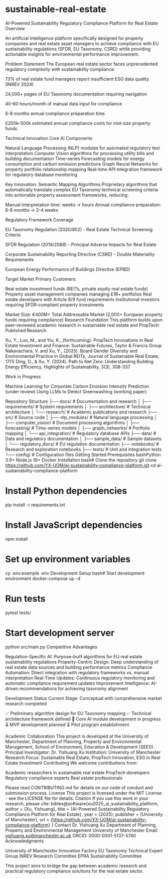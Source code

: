 # sustainable-real-estate
AI-Powered Sustainability Regulatory Compliance Platform for Real Estate
Overview

An artificial intelligence platform specifically designed for property companies and real estate asset managers to achieve compliance with EU sustainability regulations (SFDR, EU Taxonomy, CSRD) while providing actionable insights for environmental performance improvement.

Problem Statement
The European real estate sector faces unprecedented regulatory complexity with sustainability compliance:

73% of real estate fund managers report insufficient ESG data quality (INREV 2024)

24,000+ pages of EU Taxonomy documentation requiring navigation

40-60 hours/month of manual data input for compliance

6-8 months annual compliance preparation time

£200k-500k estimated annual compliance costs for mid-size property funds


Technical Innovation
Core AI Components

Natural Language Processing (NLP) modules for automated regulatory text interpretation
Computer Vision algorithms for processing utility bills and building documentation
Time-series Forecasting models for energy consumption and carbon emission predictions
Graph Neural Networks for property portfolio relationship mapping
Real-time API Integration framework for regulatory database monitoring

Key Innovation: Semantic Mapping Algorithms
Proprietary algorithms that automatically translate complex EU Taxonomy technical screening criteria into actionable property assessment frameworks, reducing:

Manual interpretation time: weeks → hours
Annual compliance preparation: 6-8 months → 2-4 weeks

Regulatory Framework Coverage

EU Taxonomy Regulation (2020/852) - Real Estate Technical Screening Criteria

SFDR Regulation (2019/2088) - Principal Adverse Impacts for Real Estate

Corporate Sustainability Reporting Directive (CSRD) - Double Materiality Requirements

European Energy Performance of Buildings Directive (EPBD)


Target Market
Primary Customers:

Real estate investment funds (REITs, private equity real estate funds)
Property asset management companies managing £1B+ portfolios
Real estate developers with Article 8/9 fund requirements
Institutional investors requiring SFDR-compliant property investments

Market Size: €400M+ Total Addressable Market (2,000+ European property funds requiring compliance)
Research Foundation
This platform builds upon peer-reviewed academic research in sustainable real estate and PropTech:
Published Research

Xu, Y., Luo, M., and Yiu, K., (forthcoming). PropTech Innovations in Real Estate Investment and Finance: Sustainable Futures, Taylor & Francis Group
Nakavachara, V. and Xu, Y., (2025). Board Gender Diversity and Environmental Practice in Global REITs, Journal of Sustainable Real Estate, 17(1)
Ding, D., & Xu, Y. (2024). Path to Net Zero: Understanding Building Energy Efficiency, Highlights of Sustainability, 3(3), 308-337

Work in Progress

Machine Learning for Corporate Carbon Emission Intensity Prediction (under review)
Using LLMs to Detect Greenwashing (working paper)

Repository Structure
├── docs/                           # Documentation and research
│   ├── requirements/              # System requirements
│   ├── architecture/              # Technical architecture
│   └── research/                  # Academic publications and research
├── src/                           # Source code
│   ├── nlp_modules/              # Natural language processing
│   ├── computer_vision/          # Document processing algorithms
│   ├── forecasting/              # Time-series models
│   ├── graph_networks/           # Portfolio mapping
│   └── api_integration/          # Regulatory database APIs
├── data/                         # Data and regulatory documentation
│   ├── sample_data/              # Sample datasets
│   └── regulatory_docs/          # EU regulation documentation
├── notebooks/                    # Research and exploration notebooks
├── tests/                        # Unit and integration tests
└── config/                       # Configuration files
Getting Started
Prerequisites
bashPython 3.9+
Node.js 16+
Docker
Installation
bash# Clone the repository
git clone https://github.com/YX-UOM/ai-sustainability-compliance-platform.git
cd ai-sustainability-compliance-platform

# Install Python dependencies
pip install -r requirements.txt

# Install JavaScript dependencies
npm install

# Set up environment variables
cp .env.example .env
Development Setup
bash# Start development environment
docker-compose up -d

# Run tests
pytest tests/

# Start development server
python src/main.py
Competitive Advantages

Regulation-Specific AI: Purpose-built algorithms for EU real estate sustainability regulations
Property-Centric Design: Deep understanding of real estate data sources and building performance metrics
Compliance Automation: Direct integration with regulatory frameworks vs. manual interpretation
Real-Time Updates: Continuous regulatory monitoring and automatic compliance requirement updates
Improvement Intelligence: AI-driven recommendations for achieving taxonomy alignment

Development Status
Current Stage: Conceptual with comprehensive market research completed

✅ Preliminary algorithm design for EU Taxonomy mapping
✅ Technical architecture framework defined
🔄 Core AI module development in progress
⏳ MVP development planned
⏳ Pilot program establishment

Academic Collaboration
This project is developed at the University of Manchester, Department of Planning, Property and Environmental Management, School of Environment, Education & Development (SEED).
Principal Investigator: Dr. Yishuang Xu
Institution: University of Manchester
Research Focus: Sustainable Real Estate, PropTech Innovation, ESG in Real Estate Investment
Contributing
We welcome contributions from:

Academic researchers in sustainable real estate
PropTech developers
Regulatory compliance experts
Real estate professionals

Please read CONTRIBUTING.md for details on our code of conduct and submission process.
License
This project is licensed under the MIT License - see the LICENSE file for details.
Citation
If you use this work in your research, please cite:
bibtex@software{xu2025_ai_sustainability_platform,
  author = {Xu, Yishuang},
  title = {AI-Powered Sustainability Regulatory Compliance Platform for Real Estate},
  year = {2025},
  publisher = {University of Manchester},
  url = {https://github.com/YX-UOM/ai-sustainability-compliance-platform}
}
Contact
Dr. Yishuang Xu
Department of Planning, Property and Environmental Management
University of Manchester
Email: yishuang.xu@manchester.ac.uk 
ORCID: 0000-0001-5137-5740
Acknowledgments

University of Manchester Innovation Factory
EU Taxonomy Technical Expert Group
INREV Research Committee
EPRA Sustainability Committee


This project aims to bridge the gap between academic research and practical regulatory compliance solutions for the real estate sector.
